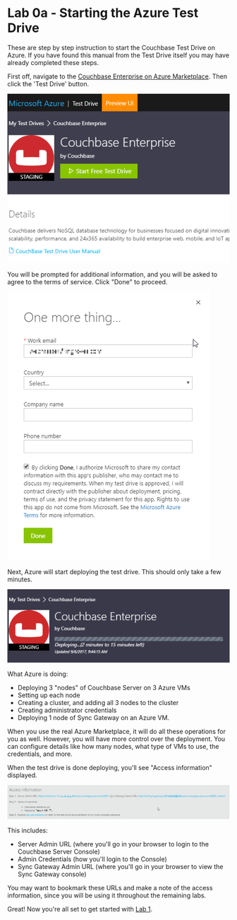 # Lab 0a - Starting the Azure Test Drive

These are step by step instruction to start the Couchbase Test Drive on Azure.  If you have found this manual from the Test Drive itself you may have already completed these steps.  

First off, navigate to the [Couchbase Enterprise on Azure Marketplace](https://azuremarketplace.microsoft.com/en-us/marketplace/apps/couchbase.couchbase-enterprise). Then click the 'Test Drive' button.

![Start test drive](/images/0a/0101-start-test-drive.png)

You will be prompted for additional information, and you will be asked to agree to the terms of service. Click "Done" to proceed.

![Terms of service](/images/0a/0102-tos.png)

Next, Azure will start deploying the test drive. This should only take a few minutes.

![Deploying](/images/0a/0103-deploying.gif)

What Azure is doing:
* Deploying 3 "nodes" of Couchbase Server on 3 Azure VMs
* Setting up each node
* Creating a cluster, and adding all 3 nodes to the cluster
* Creating administrator credentials
* Deploying 1 node of Sync Gateway on an Azure VM.

When you use the real Azure Marketplace, it will do all these operations for you as well. However, you will have more control over the deployment. You can configure details like how many nodes, what type of VMs to use, the credentials, and more.

When the test drive is done deploying, you'll see "Access information" displayed.

![Access information](/images/0a/0104-access-information.png)

This includes:

* Server Admin URL (where you'll go in your browser to login to the Couchbase Server Console)
* Admin Credentials (how you'll login to the Console)
* Sync Gateway Admin URL (where you'll go in your browser to view the Sync Gateway console)

You may want to bookmark these URLs and make a note of the access information, since you will be using it throughout the remaining labs.

Great!  Now you're all set to get started with [Lab 1](1%20-%20Logging%20into%20Couchbase.md).
